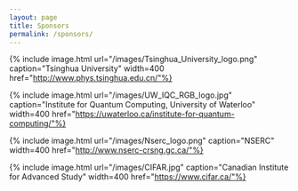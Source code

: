 ```yaml
---
layout: page
title: Sponsors
permalink: /sponsors/
---
```


<div id="scontainer">

<div id="sponsorl">

{% include image.html url="/images/Tsinghua_University_logo.png" caption="Tsinghua University" width=400 href="http://www.phys.tsinghua.edu.cn/"%}

</div>

<div id="sponsorr">

{% include image.html url="/images/UW_IQC_RGB_logo.jpg" caption="Institute for Quantum Computing, University of Waterloo" width=400 href="https://uwaterloo.ca/institute-for-quantum-computing/"%}

</div>

</div>

<div id="scontainer">

<div id="sponsorl">

{% include image.html url="/images/Nserc_logo.png" caption="NSERC" width=400 href="http://www.nserc-crsng.gc.ca/"%}

</div>

<div id="sponsorr">

{% include image.html url="/images/CIFAR.jpg" caption="Canadian Institute for Advanced Study" width=400  href="https://www.cifar.ca/"%}

</div>

</div>


